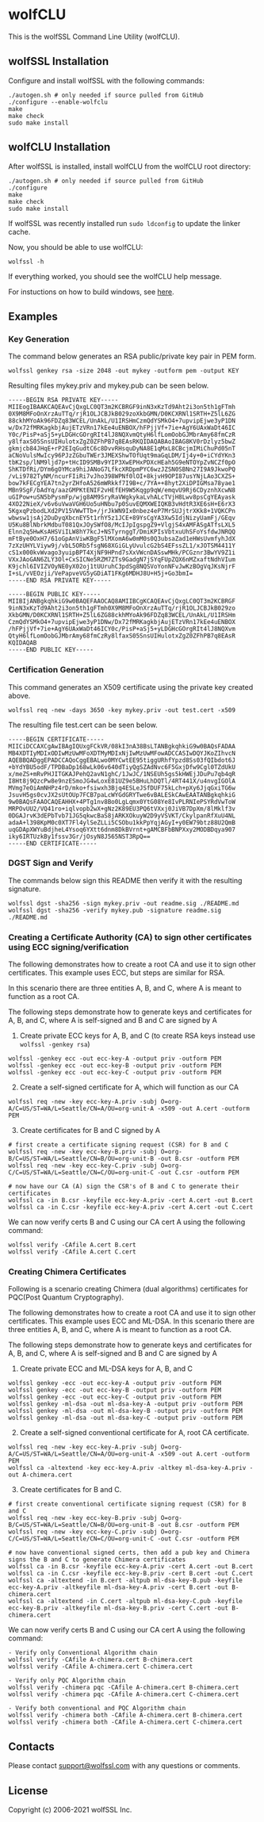 # wolfCLU

This is the wolfSSL Command Line Utility (wolfCLU).

## wolfSSL Installation

Configure and install wolfSSL with the following commands:

```
./autogen.sh # only needed if source pulled from GitHub
./configure --enable-wolfclu
make
make check
sudo make install
```

## wolfCLU Installation

After wolfSSL is installed, install wolfCLU from the wolfCLU root directory:

```
./autogen.sh # only needed if source pulled from GitHub
./configure
make
make check
sudo make install
```

If wolfSSL was recently installed run `sudo ldconfig` to update the linker cache.

Now, you should be able to use wolfCLU:

```
wolfssl -h
```

If everything worked, you should see the wolfCLU help message.

For instuctions on how to build windows, see [here](ide/winvs/README.md).

## Examples

### Key Generation

The command below generates an RSA public/private key pair in PEM form.
```
wolfssl genkey rsa -size 2048 -out mykey -outform pem -output KEY
```
Resulting files mykey.priv and mykey.pub can be seen below.
```
-----BEGIN RSA PRIVATE KEY-----
MIIEogIBAAKCAQEAvCjQxgLC0QT3m2KCBRGF9inN3xKzTd9Aht2i3on5th1gFTmh
0X9M8MFoOnXrzAuTTq/rjR1OLJCBJkB029zoXkbGMN/D0KCXRNl1SRTH+Z5lL6ZG
88ckhMYoAk96FDZq83WCEL/UnAkL/U1IRSHmCzmQdYSMkO4+7upvipEjwe3yP1DN
w/Dx72fMRKagkbjAujETzVRn17kEe4uENBOX/hFPjjVf+7ie+AgY6UAxWaDt46IC
Y0c/PisP+aSj5+yLDGHcGOrgRIt4lJ8NQXvmQtyH6lfLomOobGJMbrAmy68fmCzR
y8lfaxS05SnsUIHulotxZgZ0ZFhPB7q8EAsRKQIDAQABAoIBAG8KV0rDzlyz5bwZ
gkmjcb84JHqE+rP2EIqGudtC6c8DvvRHsquDyNA8E1qMxL8CBcjmIMiChuPd05nT
aCNoVulsMwIcy96PJzZGbuTWEr3JMEXShwTOfUqt9maGqLDM/Ij4y+0+iCYdYKn3
tbK2sp/lNM9ljd7p+tHcID9SMBv9YIP3XwEPHxPDXcHEah5G9eNTOYpZvNCZf0pO
ShKTDfRi/DYm6gOYMca9hiJANoG7LfkcXRDpmPYC6wzJZSN0SBNn27I9A9JkwoPQ
/vLi9782TyNM/ncurFIiRi7vJho398WPNf0lOI+8kjvH9OPI87usYNjLAo3CXZS+
bow7kFECgYEA7tn2yrZHfoA526mWRkkf7I9B+c/7YA++8hyt2XiDPIGMsa78yae1
MBn9SgF/bAdYq/aazGMPKtENIF2vHEfEH9W5Kqgp9qW/emqvU9Rj6CDyznhXcwN8
uGIPow+uSN5bPysmFp/wjg8AM9SryRaVWgkykaLvhALcTVjH8Lwv8psCgYEAyask
4XO22NieX/v6v6uVwaVGH6Uo5uHNbu7p0SuvEQMXWEIQKB3vHdtR3XE6sH+E6rX3
5KgxqPzbodLXd2PV15VWwTTb+/jrJkWN9Ix0nbez4eP7MrSUJjtrXKk8+1VQKCPn
wbwsw1jsAj2DuDyqXbcnEY5t1rhY5z1JCE+89YsCgYA3Xw5IdjNizyUamFj/GEqv
U5Ku8BlNbrkMdbuT081QxJOySWfO8/McIJpIgspgZ9+VlgjS4xAMFASgATfsLXL5
Elnn2q5HwKsAHSViILW8hY7kcJ+NSTyrnggT/DmiKPIsVbtxuUhSFoYsfdwJNRQQ
mFtBye0OxH7/61oGpAnViwKBgF5lMXomA6w0mM0s0Q3ubsaZad1eHWsUvmfyhJdX
7zXzUHYLViyw9j/vbL5ORb5fsgN68XGiGLyUvulcG2bS4EFssZL1/xJOTSM4411Y
cS1x000kvWvago3yuipBPT4XjNF9HPnd7sXxVWcnDASswMHk/PCGznr3BwYV9Z1i
VXxJAoGAN6ZLY3Ol+CxSICNe5RZM7ZTs9GadgN7jSYqFUpZQX6nMZxaftNdhVIum
K9jchl6IVIZVOyNE0yX02oj1tUUruhC3pdSg8NQSVoYonNFvJwKzBOgVqJKsNjrF
I+sL/vVEOzji/VePapveVG5yGDiAT1FKg6MDHJ8U+H5j+Go3bmI=
-----END RSA PRIVATE KEY-----
```
```
-----BEGIN PUBLIC KEY-----
MIIBIjANBgkqhkiG9w0BAQEFAAOCAQ8AMIIBCgKCAQEAvCjQxgLC0QT3m2KCBRGF
9inN3xKzTd9Aht2i3on5th1gFTmh0X9M8MFoOnXrzAuTTq/rjR1OLJCBJkB029zo
XkbGMN/D0KCXRNl1SRTH+Z5lL6ZG88ckhMYoAk96FDZq83WCEL/UnAkL/U1IRSHm
CzmQdYSMkO4+7upvipEjwe3yP1DNw/Dx72fMRKagkbjAujETzVRn17kEe4uENBOX
/hFPjjVf+7ie+AgY6UAxWaDt46ICY0c/PisP+aSj5+yLDGHcGOrgRIt4lJ8NQXvm
QtyH6lfLomOobGJMbrAmy68fmCzRy8lfaxS05SnsUIHulotxZgZ0ZFhPB7q8EAsR
KQIDAQAB
-----END PUBLIC KEY-----
```
### Certification Generation

This command generates an X509 certificate using the private key created above.
```
wolfssl req -new -days 3650 -key mykey.priv -out test.cert -x509
```
The resulting file test.cert can be seen below.
```
-----BEGIN CERTIFICATE-----
MIICiDCCAXCgAwIBAgIQUxgFCkVR/08kI3nA38BsLTANBgkqhkiG9w0BAQsFADAA
MB4XDTIyMDIxODIwMzUwMFoXDTMyMDIxNjIwMzUwMFowADCCASIwDQYJKoZIhvcN
AQEBBQADggEPADCCAQoCggEBALwo0MYCwtEE95tiggURhfYpzd8Ss03fQIbdot6J
+bYdYBU5odF/TPDBaDp168wLk06v640dTiyQgSZAdNvc6F5GxjDfw9Cgl0TZdUkU
x/meZS+mRvPHJITGKAJPehQ2avN1ghC/1JwJC/1NSEUh5gs5kHWEjJDuPu7qb4qR
I8Ht8j9QzcPw8e9nzESmoJG4wLoxE81UZ9e5BHuLhDQTl/4RT441X/u4nvgIGOlA
MVmg7eOiAmNHPz4rD/mko+fsiwxh3Bjq4ESLeJSfDUF75kLch+pXy6JjqGxiTG6w
JsuvH5gs0cvJX2sUtOUp7FCB7paLcWYGdGRYTwe6vBALESkCAwEAATANBgkqhkiG
9w0BAQsFAAOCAQEAHHX+4PTg1nv8Bo0LgLqmx0YtG08Ye8IvPLRNIePSYRdVwToW
MRPOvUU2/VQ41ro+iqlvopb2wX+gNz2K89EU3PQ6tVXxj0JiVB7DpXm/8lMklf3v
0DGAJrvK3dEPbTvb71JG5qkwcBaS8jARKXOkuyW2D9yVSVKT/CkylpanRfXuU4NL
adaA+l398KpM0c0XT7Fl4ylSeZLLi5CSObu1kkPpYqjAGyI+y0EW79btz88U2QmB
uqGDApXWYuBdjheL4Ysoq6YXtt6dnm8DkBVrnt+gAMCBFbBNPXxy2MODBDqya907
iky6IRTUzkBy1fssv3Gr/jOsyN8J565NST3RpQ==
-----END CERTIFICATE-----
```
### DGST Sign and Verify

The commands below sign this README then verify it with the resulting signature.
```
wolfssl dgst -sha256 -sign mykey.priv -out readme.sig ./README.md
wolfssl dgst -sha256 -verify mykey.pub -signature readme.sig ./README.md
```

### Creating a Certificate Authority (CA) to sign other certificates using ECC signing/verification

The following demonstrates how to create a root CA and use it to sign other certificates. This example uses ECC, but steps are similar for RSA.

In this scenario there are three entities A, B, and C, where A is meant to function as a root CA. 

The following steps demonstrate how to generate keys and certificates for A, B, and C, where A is self-signed and B and C are signed by A

1. Create private ECC keys for A, B, and C (to create RSA keys instead use `wolfssl -genkey rsa`)
```
wolfssl -genkey ecc -out ecc-key-A -output priv -outform PEM
wolfssl -genkey ecc -out ecc-key-B -output priv -outform PEM
wolfssl -genkey ecc -out ecc-key-C -output priv -outform PEM
```

2. Create a self-signed certificate for A, which will function as our CA
```
wolfssl req -new -key ecc-key-A.priv -subj O=org-A/C=US/ST=WA/L=Seattle/CN=A/OU=org-unit-A -x509 -out A.cert -outform PEM
```

3. Create certificates for B and C signed by A
```
# first create a certificate signing request (CSR) for B and C
wolfssl req -new -key ecc-key-B.priv -subj O=org-B/C=US/ST=WA/L=Seattle/CN=B/OU=org-unit-B -out B.csr -outform PEM
wolfssl req -new -key ecc-key-C.priv -subj O=org-C/C=US/ST=WA/L=Seattle/CN=C/OU=org-unit-C -out C.csr -outform PEM

# now have our CA (A) sign the CSR's of B and C to generate their certificates
wolfssl ca -in B.csr -keyfile ecc-key-A.priv -cert A.cert -out B.cert
wolfssl ca -in C.csr -keyfile ecc-key-A.priv -cert A.cert -out C.cert
```

We can now verify certs B and C using our CA cert A using the following command:
```
wolfssl verify -CAfile A.cert B.cert
wolfssl verify -CAfile A.cert C.cert
```

### Creating Chimera Certificates

Following is a scenario creating Chimera (dual algorithms) certificates for PQC(Post Quantum Cryptography).

The following demonstrates how to create a root CA and use it to sign other certificates. This example uses ECC and ML-DSA. In this scenario there are three entities A, B, and C, where A is meant to function as a root CA. 

The following steps demonstrate how to generate keys and certificates for A, B, and C, where A is self-signed and B and C are signed by A

1. Create private ECC and ML-DSA keys for A, B, and C
```
wolfssl genkey -ecc -out ecc-key-A -output priv -outform PEM
wolfssl genkey -ecc -out ecc-key-B -output priv -outform PEM
wolfssl genkey -ecc -out ecc-key-C -output priv -outform PEM
wolfssl genkey -ml-dsa -out ml-dsa-key-A -output priv -outform PEM
wolfssl genkey -ml-dsa -out ml-dsa-key-B -output priv -outform PEM
wolfssl genkey -ml-dsa -out ml-dsa-key-C -output priv -outform PEM
```

2. Create a self-signed conventional certificate for A, root CA certificate.
```
wolfssl req -new -key ecc-key-A.priv -subj O=org-A/C=US/ST=WA/L=Seattle/CN=A/OU=org-unit-A -x509 -out A.cert -outform PEM
wolfssl ca -altextend -key ecc-key-A.priv -altkey ml-dsa-key-A.priv -out A-chimera.cert
```

3. Create certificates for B and C.
```
# first create conventional certificate signing request (CSR) for B and C
wolfssl req -new -key ecc-key-B.priv -subj O=org-B/C=US/ST=WA/L=Seattle/CN=B/OU=org-unit-B -out B.csr -outform PEM
wolfssl req -new -key ecc-key-C.priv -subj O=org-C/C=US/ST=WA/L=Seattle/CN=C/OU=org-unit-C -out C.csr -outform PEM

# now have conventional signed certs, then add a pub key and Chimera signs the B and C to generate Chimera certificates
wolfssl ca -in B.csr -keyfile ecc-key-A.priv -cert A.cert -out B.cert
wolfssl ca -in C.csr -keyfile ecc-key-B.priv -cert B.cert -out C.cert
wolfssl ca -altextend -in B.cert -altpub ml-dsa-key-B.pub -keyfile ecc-key-A.priv -altkeyfile ml-dsa-key-A.priv -cert B.cert -out B-chimera.cert
wolfssl ca -altextend -in C.cert -altpub ml-dsa-key-C.pub -keyfile ecc-key-B.priv -altkeyfile ml-dsa-key-B.priv -cert C.cert -out B-chimera.cert
```

We can now verify certs B and C using our CA cert A using the following command:
```
- Verify only Conventional Algorithm chain
wolfssl verify -CAfile A-chimera.cert B-chimera.cert
wolfssl verify -CAfile A-chimera.cert C-chimera.cert

- Verify only PQC Algorithm chain
wolfssl verify -chimera pqc -CAfile A-chimera.cert B-chimera.cert
wolfssl verify -chimera pqc -CAfile A-chimera.cert C-chimera.cert

- Verify both conventional and PQC Algorithm chain
wolfssl verify -chimera both -CAfile A-chimera.cert B-chimera.cert
wolfssl verify -chimera both -CAfile A-chimera.cert C-chimera.cert
```

## Contacts

Please contact support@wolfssl.com with any questions or comments.

## License

Copyright (c) 2006-2021 wolfSSL Inc.
